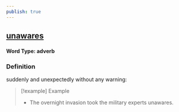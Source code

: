 ```yaml
---
publish: true
---
```

## [unawares](https://dictionary.cambridge.org/dictionary/english/unawares)

#### Word Type: adverb
### Definition
suddenly and unexpectedly without any warning:

>[!example] Example
> - The overnight invasion took the military experts unawares.

